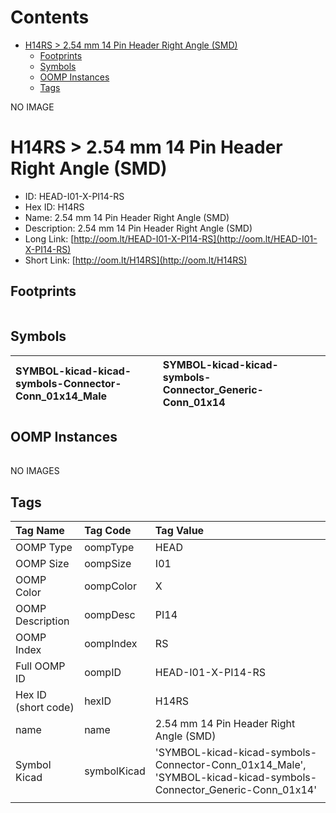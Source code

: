 



Contents
========

* [H14RS > 2.54 mm 14 Pin Header Right Angle (SMD)](#h14rs--254-mm-14-pin-header-right-angle-smd)
	* [Footprints](#footprints)
	* [Symbols](#symbols)
	* [OOMP Instances](#oomp-instances)
	* [Tags](#tags)
  
NO IMAGE  
# H14RS > 2.54 mm 14 Pin Header Right Angle (SMD)

- ID: HEAD-I01-X-PI14-RS
- Hex ID: H14RS
- Name: 2.54 mm 14 Pin Header Right Angle (SMD)
- Description: 2.54 mm 14 Pin Header Right Angle (SMD)
- Long Link: [http://oom.lt/HEAD-I01-X-PI14-RS](http://oom.lt/HEAD-I01-X-PI14-RS)
- Short Link: [http://oom.lt/H14RS](http://oom.lt/H14RS)

## Footprints
  

||||
| :--- | :--- | :--- |

## Symbols
  

|![]()<br>SYMBOL-kicad-kicad-symbols-Connector-Conn_01x14_Male|![]()<br>SYMBOL-kicad-kicad-symbols-Connector_Generic-Conn_01x14||
| :--- | :--- | :--- |

## OOMP Instances
  

||||
| :--- | :--- | :--- |
  
NO IMAGES  
## Tags
  

|Tag Name|Tag Code|Tag Value|
| :--- | :--- | :--- |
|OOMP Type|oompType|HEAD|
|OOMP Size|oompSize|I01|
|OOMP Color|oompColor|X|
|OOMP Description|oompDesc|PI14|
|OOMP Index|oompIndex|RS|
|Full OOMP ID|oompID|HEAD-I01-X-PI14-RS|
|Hex ID (short code)|hexID|H14RS|
|name|name|2.54 mm 14 Pin Header Right Angle (SMD)|
|Symbol Kicad|symbolKicad|'SYMBOL-kicad-kicad-symbols-Connector-Conn_01x14_Male', 'SYMBOL-kicad-kicad-symbols-Connector_Generic-Conn_01x14'|
||||
